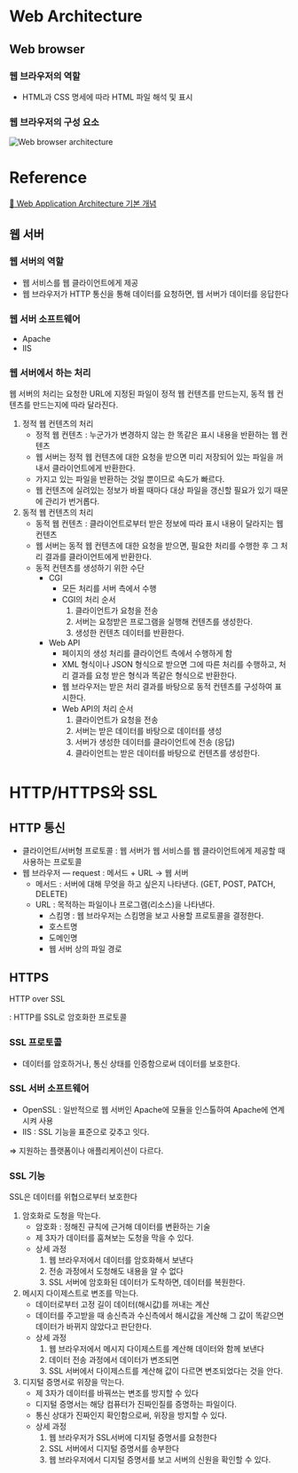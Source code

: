 # Web Architecture

## Web browser

### 웹 브라우저의 역할

- HTML과 CSS 명세에 따라 HTML 파일 해석 및 표시

### 웹 브라우저의 구성 요소

![Web browser architecture](https://user-images.githubusercontent.com/72931773/149347496-591e80de-34f0-43b9-968a-604fa9dbb0d7.png)

# Reference

[🔗 Web Application Architecture 기본 개념](http://clipsoft.co.kr/wp/blog/%EC%9B%B9-%EC%95%A0%ED%94%8C%EB%A6%AC%EC%BC%80%EC%9D%B4%EC%85%98-%EC%95%84%ED%82%A4%ED%85%8D%EC%B3%90-%EA%B8%B0%EB%B3%B8-%EA%B0%9C%EB%85%90/)

## 웹 서버

### 웹 서버의 역할

- 웹 서비스를 웹 클라이언트에게 제공
- 웹 브라우저가 HTTP 통신을 통해 데이터를 요청하면, 웹 서버가 데이터를 응답한다

### 웹 서버 소프트웨어

- Apache
- IIS

### 웹 서버에서 하는 처리

웹 서버의 처리는 요청한 URL에 지정된 파일이 정적 웹 컨텐츠를 만드는지, 동적 웹 컨텐츠를 만드는지에 따라 달라진다.

1. 정적 웹 컨텐츠의 처리
   - 정적 웹 컨텐츠 : 누군가가 변경하지 않는 한 똑같은 표시 내용을 반환하는 웹 컨텐츠
   - 웹 서버는 정적 웹 컨텐츠에 대한 요청을 받으면 미리 저장되어 있는 파일을 꺼내서 클라이언트에게 반환한다.
   - 가지고 있는 파일을 반환하는 것일 뿐이므로 속도가 빠르다.
   - 웹 컨텐츠에 실려있는 정보가 바뀔 때마다 대상 파일을 갱신할 필요가 있기 때문에 관리가 번거롭다.
2. 동적 웹 컨텐츠의 처리
   - 동적 웹 컨텐츠 : 클라이언트로부터 받은 정보에 따라 표시 내용이 달라지는 웹 컨텐츠
   - 웹 서버는 동적 웹 컨텐츠에 대한 요청을 받으면, 필요한 처리를 수행한 후 그 처리 결과를 클라이언트에게 반환한다.
   - 동적 컨텐츠를 생성하기 위한 수단
     - CGI
       - 모든 처리를 서버 측에서 수행
       - CGI의 처리 순서
         1. 클라이언트가 요청을 전송
         2. 서버는 요청받은 프로그램을 실행해 컨텐츠를 생성한다.
         3. 생성한 컨텐츠 데이터를 반환한다.
     - Web API
       - 페이지의 생성 처리를 클라이언트 측에서 수행하게 함
       - XML 형식이나 JSON 형식으로 받으면 그에 따른 처리를 수행하고,
         처리 결과를 요청 받은 형식과 똑같은 형식으로 반환한다.
       - 웹 브라우저는 받은 처리 결과를 바탕으로 동적 컨텐츠를 구성하여 표시한다.
       - Web API의 처리 순서
         1. 클라이언트가 요청을 전송
         2. 서버는 받은 데이터를 바탕으로 데이터를 생성
         3. 서버가 생성한 데이터를 클라이언트에 전송 (응답)
         4. 클라이언트는 받은 데이터를 바탕으로 컨텐츠를 생성한다.

# HTTP/HTTPS와 SSL

## HTTP 통신

- 클라이언트/서버형 프로토콜 : 웹 서버가 웹 서비스를 웹 클라이언트에게 제공할 때 사용하는 프로토콜
- 웹 브라우저 — request : 메서드 + URL → 웹 서버
  - 메서드 : 서버에 대해 무엇을 하고 싶은지 나타낸다. (GET, POST, PATCH, DELETE)
  - URL : 목적하는 파일이나 프로그램(리소스)을 나타낸다.
    - 스킴명 : 웹 브라우저는 스킴명을 보고 사용할 프로토콜을 결정한다.
    - 호스트명
    - 도메인명
    - 웹 서버 상의 파일 경로

## HTTPS

HTTP over SSL

: HTTP를 SSL로 암호화한 프로토콜

### SSL 프로토콜

- 데이터를 암호하거나, 통신 상태를 인증함으로써 데이터를 보호한다.

### SSL 서버 소프트웨어

- OpenSSL : 일반적으로 웹 서버인 Apache에 모듈을 인스톨하여 Apache에 연계시켜 사용
- IIS : SSL 기능을 표준으로 갖추고 잇다.

⇒ 지원하는 플랫폼이나 애플리케이션이 다르다.

### SSL 기능

SSL은 데이터를 위협으로부터 보호한다

1. 암호화로 도청을 막는다.
   - 암호화 : 정해진 규칙에 근거해 데이터를 변환하는 기술
   - 제 3자가 데이터를 훔쳐보는 도청을 막을 수 있다.
   - 상세 과정
     1. 웹 브라우저에서 데이터를 암호화해서 보낸다
     2. 전송 과정에서 도청해도 내용을 알 수 없다
     3. SSL 서버에 암호화된 데이터가 도착하면, 데이터를 복원한다.
2. 메시지 다이제스트로 변조를 막는다.
   - 데이터로부터 고정 길이 데이터(해시값)를 꺼내는 계산
   - 데이터를 주고받을 때 송신측과 수신측에서 해시값을 계산해 그 값이 똑같으면 데이터가 바뀌지 않았다고 판단한다.
   - 상세 과정
     1. 웹 브라우저에서 메시지 다이제스트를 계산해 데이터와 함께 보낸다
     2. 데이터 전송 과정에서 데이터가 변조되면
     3. SSL 서버에서 다이제스트를 계산해 값이 다르면 변조되었다는 것을 안다.
3. 디지털 증명서로 위장을 막는다.
   - 제 3자가 데이터를 바꿔쓰는 변조를 방지할 수 있다
   - 디지털 증명서는 해당 컴퓨터가 진짜인질를 증명하는 파일이다.
   - 통신 상대가 진짜인지 확인함으로써, 위장을 방지할 수 있다.
   - 상세 과정
     1. 웹 브라우저가 SSL서버에 디지털 증명서를 요청한다
     2. SSL 서버에서 디지털 증명서를 송부한다
     3. 웹 브라우저에서 디지털 증명서를 보고 서버의 신원을 확인할 수 있다.
